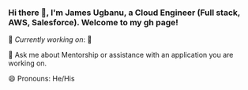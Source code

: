 <!--
**JamesUgbanu/jamesugbanu** is a ✨ _special_ ✨ repository because its `README.md` (this file) appears on your GitHub profile.

Here are some ideas to get you started:

- 🔭 I’m currently working on ...
- 💬 Ask me about ...
- 😄 Pronouns: ...
-->
### Hi there 👋, I'm James Ugbanu, a Cloud Engineer (Full stack, AWS, Salesforce). Welcome to my gh page! <br>
🔭 *Currently working on*: 🤔

💬 Ask me about Mentorship or assistance with an application you are working on. <br>

😄 Pronouns: He/His <br>
